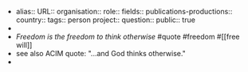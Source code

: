 - alias::
  URL::
  organisation::
  role::
  fields::
  publications-productions:: 
  country::
  tags:: person
  project::
  question::
  public:: true
-
- *Freedom is the freedom to think otherwise* #quote #freedom #[[free will]]
- see also ACIM quote: "...and God thinks otherwise."
-
